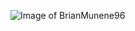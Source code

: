![Image of BrianMunene96](https://scontent-prg1-1.xx.fbcdn.net/v/t39.30808-6/211760538_3096634427222898_7292478366380890432_n.jpg?_nc_cat=109&ccb=1-7&_nc_sid=e3f864&_nc_ohc=dlpGxkIabbsAX-Td71y&_nc_ht=scontent-prg1-1.xx&oh=00_AT_KJeiQhAQIbwDcOnNdMB5pIi1KunfPX9iZevtr2kDl7A&oe=62CBE920)
